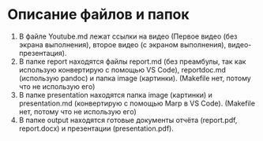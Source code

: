 # Описание файлов и папок

1. В файле Youtube.md лежат ссылки на видео (Первое видео (без экрана выполнения), второе видео (с экраном выполнения), видео-презентация).
1. В папке report находятся файлы report.md (без преамбулы, так как использую конвертирую с помощью VS Code), reportdoc.md (использую pandoc) и папка image (картинки). (Makefile нет, потому что не использую его) 
1. В папке presentation находятся папка image (картинки) и presentation.md (конвертирую с помощью Marp в VS Code). (Makefile нет, потому что не использую его)
1. В папке output находятся готовые документы отчёта (report.pdf, report.docx) и презентации (presentation.pdf).